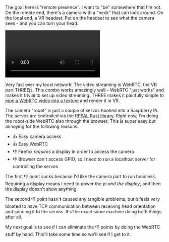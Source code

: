 The goal here is "remote presence". I want to "be" somewhere that I'm not.
On the remote end, there's a camera with a "neck" that can look around. On
the local end, a VR headset. Put on the headset to see what the camera sees -
and you can turn your head.

<video controls type="video/webm" src="/videos/teleport-preview-full.webm"></video>

Very fast over my local network!
The video streaming is WebRTC, the VR part THREEjs. This combo works amazingly
well - WebRTC "just works" and makes it trivial to set up video streaming. THREE
makes it painfully simple to [pipe a WebRTC video into a texture](https://threejs.org/docs/index.html#api/en/textures/VideoTexture)
and render it in VR.

The camera "robot" is just a couple of servos hooked into a Raspberry Pi. The
servos are controlled via the [RPPAL Rust library](https://github.com/golemparts/rppal).
Right now, I'm doing the robot-side WebRTC also through the browser. This is
super easy but annoying for the following reasons:

* 👍 Easy camera access
* 👍 Easy WebRTC
* 👎 Firefox *requires* a display in order to access the camera
* 👎 Browser can't access GPIO, so I need to run a localhost server for controlling the servos

The first 👎 point sucks because I'd like the camera part to run headless. Requiring a display
means I need to power the pi *and the display*, and then the display doesn't show anything.

The second 👎 point hasn't caused any tangible problems, but it feels very bloated to have TCP
communication between receiving head orientation and sending it to the servos. It's the exact
same machine doing both things after all.

My next goal is to see if I can eliminate the 👎 points by doing the WebRTC stuff by hand.
This'll take some time so we'll see if I get to it.
